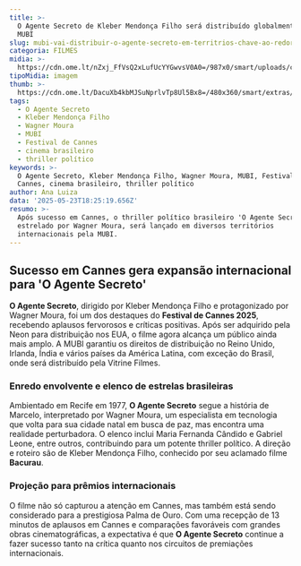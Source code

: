 ```yaml
---
title: >-
  O Agente Secreto de Kleber Mendonça Filho será distribuído globalmente pela
  MUBI
slug: mubi-vai-distribuir-o-agente-secreto-em-territrios-chave-ao-redor-do-mundo
categoria: FILMES
midia: >-
  https://cdn.ome.lt/nZxj_FfVsQ2xLufUcYYGwvsV0A0=/987x0/smart/uploads/conteudo/fotos/o-agente-secreto-capa_Am7ymQr.png
tipoMidia: imagem
thumb: >-
  https://cdn.ome.lt/DacuXb4kbMJSuNprlvTp8Ul5Bx8=/480x360/smart/extras/conteudos/o-agente-secreto-2.jpg
tags:
  - O Agente Secreto
  - Kleber Mendonça Filho
  - Wagner Moura
  - MUBI
  - Festival de Cannes
  - cinema brasileiro
  - thriller político
keywords: >-
  O Agente Secreto, Kleber Mendonça Filho, Wagner Moura, MUBI, Festival de
  Cannes, cinema brasileiro, thriller político
author: Ana Luiza
data: '2025-05-23T18:25:19.656Z'
resumo: >-
  Após sucesso em Cannes, o thriller político brasileiro 'O Agente Secreto',
  estrelado por Wagner Moura, será lançado em diversos territórios
  internacionais pela MUBI.
---
```


## Sucesso em Cannes gera expansão internacional para 'O Agente Secreto'

**O Agente Secreto**, dirigido por Kleber Mendonça Filho e protagonizado por Wagner Moura, foi um dos destaques do **Festival de Cannes 2025**, recebendo aplausos fervorosos e críticas positivas. Após ser adquirido pela Neon para distribuição nos EUA, o filme agora alcança um público ainda mais amplo. A MUBI garantiu os direitos de distribuição no Reino Unido, Irlanda, Índia e vários países da América Latina, com exceção do Brasil, onde será distribuído pela Vitrine Filmes.

### Enredo envolvente e elenco de estrelas brasileiras

Ambientado em Recife em 1977, **O Agente Secreto** segue a história de Marcelo, interpretado por Wagner Moura, um especialista em tecnologia que volta para sua cidade natal em busca de paz, mas encontra uma realidade perturbadora. O elenco inclui Maria Fernanda Cândido e Gabriel Leone, entre outros, contribuindo para um potente thriller político. A direção e roteiro são de Kleber Mendonça Filho, conhecido por seu aclamado filme **Bacurau**.

### Projeção para prêmios internacionais

O filme não só capturou a atenção em Cannes, mas também está sendo considerado para a prestigiosa Palma de Ouro. Com uma recepção de 13 minutos de aplausos em Cannes e comparações favoráveis com grandes obras cinematográficas, a expectativa é que **O Agente Secreto** continue a fazer sucesso tanto na crítica quanto nos circuitos de premiações internacionais.
